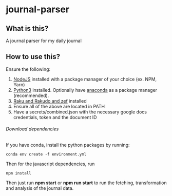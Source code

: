 # journal-parser
## What is this?
A journal parser for my daily journal
## How to use this?
Ensure the following:
1. [NodeJS](https://nodejs.org/en/ "NodeJS installation") installed with a package manager of your choice (ex. NPM, Yarn)
2. [Python3](https://www.python.org/downloads/ "Python downloads") installed. Optionally have [anaconda](https://docs.conda.io/projects/conda/en/latest/user-guide/install/ "Anaconda installation") as a package manager (recommended).
3. [Raku and Rakudo and zef](https://raku.org/downloads/ "Raku, Rakudo and zef download") installed 
4. Ensure all of the above are located in PATH
5. Have a secrets/combined.json with the necessary google docs credentials, token and the document ID
###### Download dependencies
If you have conda, install the python packages by running:
```
conda env create -f environment.yml
```
Then for the javascript dependencies, run
```
npm install 
```
Then just run **npm start** or **npm run start** to run the fetching, transformation and analysis of the journal data.